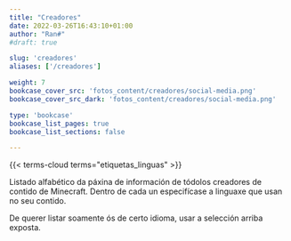 ```yaml
---
title: "Creadores"
date: 2022-03-26T16:43:10+01:00
author: "Ran#"
#draft: true

slug: 'creadores'
aliases: ['/creadores']

weight: 7
bookcase_cover_src: 'fotos_content/creadores/social-media.png'
bookcase_cover_src_dark: 'fotos_content/creadores/social-media.png'

type: 'bookcase'
bookcase_list_pages: true
bookcase_list_sections: false

---
```


{{< terms-cloud terms="etiquetas_linguas" >}}

Listado alfabético da páxina de información de tódolos creadores de contido de Minecraft.
Dentro de cada un especifícase a linguaxe que usan no seu contido.

De querer listar soamente ós de certo idioma, usar a selección arriba exposta.
